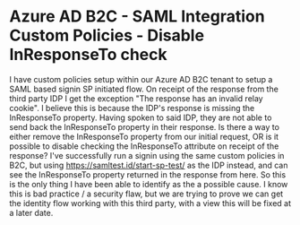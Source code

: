 
# Azure AD B2C - SAML Integration Custom Policies - Disable InResponseTo check

I have custom policies setup within our Azure AD B2C tenant to setup a SAML based signin SP initiated flow. On receipt of the response from the third party IDP I get the exception "The response has an invalid relay cookie".
I believe this is because the IDP's response is missing the InResponseTo property. Having spoken to said IDP, they are not able to send back the InResponseTo property in their response.
Is there a way to either remove the InResponseTo property from our initial request, OR is it possible to disable checking the InResponseTo attribute on receipt of the response?
I've successfully run a signin using the same custom policies in B2C, but using https://samltest.id/start-sp-test/ as the IDP instead, and can see the InResponseTo property returned in the response from here. So this is the only thing I have been able to identify as the a possible cause.
I know this is bad practice / a security flaw, but we are trying to prove we can get the identity flow working with this third party, with a view this will be fixed at a later date.

        